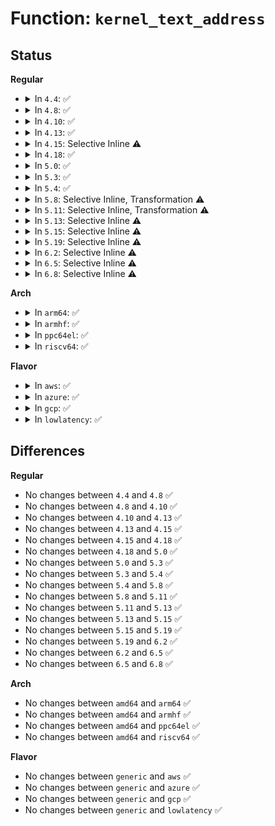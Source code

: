 # Function: <code>kernel_text_address</code>

## Status
<b>Regular</b>
<ul>
<li>
<details>
<summary>In <code>4.4</code>: ✅</summary>

```c
int kernel_text_address(long unsigned int addr);
```

**Collision:** Unique Global

**Inline:** No

**Transformation:** False

**Instances:**

```
In kernel/extable.c (ffffffff8109eab0)
Location: kernel/extable.c:120
Inline: False
Direct callers:
  - arch/x86/events/intel/lbr.c:branch_type
  - kernel/kprobes.c:init_kprobes
  - kernel/jump_label.c:__jump_label_update
```
**Symbols:**

```
ffffffff8109eab0-ffffffff8109eb04: kernel_text_address (STB_GLOBAL)
```
</details>
</li>
<li>
<details>
<summary>In <code>4.8</code>: ✅</summary>

```c
int kernel_text_address(long unsigned int addr);
```

**Collision:** Unique Global

**Inline:** No

**Transformation:** False

**Instances:**

```
In kernel/extable.c (ffffffff810a2160)
Location: kernel/extable.c:120
Inline: False
Direct callers:
  - arch/x86/events/intel/lbr.c:branch_type
  - kernel/kprobes.c:init_kprobes
  - kernel/jump_label.c:__jump_label_update
```
**Symbols:**

```
ffffffff810a2160-ffffffff810a21bc: kernel_text_address (STB_GLOBAL)
```
</details>
</li>
<li>
<details>
<summary>In <code>4.10</code>: ✅</summary>

```c
int kernel_text_address(long unsigned int addr);
```

**Collision:** Unique Global

**Inline:** No

**Transformation:** False

**Instances:**

```
In kernel/extable.c (ffffffff810a7220)
Location: kernel/extable.c:120
Inline: False
Direct callers:
  - arch/x86/events/intel/lbr.c:branch_type
  - kernel/kprobes.c:init_kprobes
  - kernel/jump_label.c:__jump_label_update
```
**Symbols:**

```
ffffffff810a7220-ffffffff810a727c: kernel_text_address (STB_GLOBAL)
```
</details>
</li>
<li>
<details>
<summary>In <code>4.13</code>: ✅</summary>

```c
int kernel_text_address(long unsigned int addr);
```

**Collision:** Unique Global

**Inline:** No

**Transformation:** False

**Instances:**

```
In kernel/extable.c (ffffffff810a41a0)
Location: kernel/extable.c:128
Inline: False
Direct callers:
  - arch/x86/events/intel/lbr.c:branch_type
  - kernel/kprobes.c:init_kprobes
  - kernel/jump_label.c:__jump_label_update
```
**Symbols:**

```
ffffffff810a41a0-ffffffff810a4230: kernel_text_address (STB_GLOBAL)
```
</details>
</li>
<li>
<details>
<summary>In <code>4.15</code>: Selective Inline ⚠️</summary>

```c
int kernel_text_address(long unsigned int addr);
```

**Collision:** Unique Global

**Inline:** Selective

**Transformation:** False

**Instances:**

```
In kernel/extable.c (ffffffff810aa720)
Location: kernel/extable.c:122
Inline: True
Direct callers:
  - arch/x86/events/intel/lbr.c:branch_type
  - kernel/extable.c:__kernel_text_address
  - kernel/kprobes.c:init_kprobes
  - kernel/jump_label.c:__jump_label_update
```
**Symbols:**

```
ffffffff810aa720-ffffffff810aa80d: kernel_text_address (STB_GLOBAL)
```
</details>
</li>
<li>
<details>
<summary>In <code>4.18</code>: ✅</summary>

```c
int kernel_text_address(long unsigned int addr);
```

**Collision:** Unique Global

**Inline:** No

**Transformation:** False

**Instances:**

```
In kernel/extable.c (ffffffff810b1380)
Location: kernel/extable.c:122
Inline: False
Direct callers:
  - arch/x86/events/intel/lbr.c:branch_type
  - kernel/extable.c:__kernel_text_address
  - kernel/kprobes.c:init_kprobes
  - kernel/jump_label.c:__jump_label_update
  - lib/error-inject.c:populate_error_injection_list
```
**Symbols:**

```
ffffffff810b1380-ffffffff810b1474: kernel_text_address (STB_GLOBAL)
```
</details>
</li>
<li>
<details>
<summary>In <code>5.0</code>: ✅</summary>

```c
int kernel_text_address(long unsigned int addr);
```

**Collision:** Unique Global

**Inline:** No

**Transformation:** False

**Instances:**

```
In kernel/extable.c (ffffffff810ba4c0)
Location: kernel/extable.c:122
Inline: False
Direct callers:
  - arch/x86/events/intel/lbr.c:branch_type
  - kernel/extable.c:__kernel_text_address
  - kernel/kprobes.c:kprobe_add_ksym_blacklist
  - kernel/jump_label.c:__jump_label_update
  - lib/error-inject.c:populate_error_injection_list
```
**Symbols:**

```
ffffffff810ba4c0-ffffffff810ba5b4: kernel_text_address (STB_GLOBAL)
```
</details>
</li>
<li>
<details>
<summary>In <code>5.3</code>: ✅</summary>

```c
int kernel_text_address(long unsigned int addr);
```

**Collision:** Unique Global

**Inline:** No

**Transformation:** False

**Instances:**

```
In kernel/extable.c (ffffffff810c03d0)
Location: kernel/extable.c:110
Inline: False
Direct callers:
  - arch/x86/events/intel/lbr.c:branch_type
  - kernel/extable.c:__kernel_text_address
  - kernel/kprobes.c:kprobe_add_ksym_blacklist
  - kernel/jump_label.c:__jump_label_update
  - lib/error-inject.c:populate_error_injection_list
```
**Symbols:**

```
ffffffff810c03d0-ffffffff810c04c7: kernel_text_address (STB_GLOBAL)
```
</details>
</li>
<li>
<details>
<summary>In <code>5.4</code>: ✅</summary>

```c
int kernel_text_address(long unsigned int addr);
```

**Collision:** Unique Global

**Inline:** No

**Transformation:** False

**Instances:**

```
In kernel/extable.c (ffffffff810c67d0)
Location: kernel/extable.c:117
Inline: False
Direct callers:
  - arch/x86/events/intel/lbr.c:branch_type
  - kernel/extable.c:__kernel_text_address
  - kernel/kprobes.c:kprobe_add_ksym_blacklist
  - kernel/jump_label.c:__jump_label_update
  - lib/error-inject.c:populate_error_injection_list
```
**Symbols:**

```
ffffffff810c67d0-ffffffff810c68c7: kernel_text_address (STB_GLOBAL)
```
</details>
</li>
<li>
<details>
<summary>In <code>5.8</code>: Selective Inline, Transformation ⚠️</summary>

```c
int kernel_text_address(long unsigned int addr);
```

**Collision:** Unique Global

**Inline:** Selective

**Transformation:** True

**Instances:**

```
In kernel/extable.c (ffffffff810ce855)
Location: kernel/extable.c:120
Inline: True
Inline callers:
  - kernel/extable.c:__kernel_text_address
Direct callers:
  - arch/x86/events/intel/lbr.c:branch_type
  - kernel/extable.c:__kernel_text_address
  - kernel/kprobes.c:kprobe_add_ksym_blacklist
  - kernel/kprobes.c:check_kprobe_address_safe
  - kernel/jump_label.c:__jump_label_update
  - lib/error-inject.c:populate_error_injection_list
```
**Symbols:**

```
ffffffff810ce640-ffffffff810ce6f8: kernel_text_address.part.0 (STB_LOCAL)
ffffffff810ce8c0-ffffffff810ce908: kernel_text_address (STB_GLOBAL)
```
</details>
</li>
<li>
<details>
<summary>In <code>5.11</code>: Selective Inline, Transformation ⚠️</summary>

```c
int kernel_text_address(long unsigned int addr);
```

**Collision:** Unique Global

**Inline:** Selective

**Transformation:** True

**Instances:**

```
In kernel/extable.c (ffffffff810c9375)
Location: kernel/extable.c:120
Inline: True
Inline callers:
  - kernel/extable.c:__kernel_text_address
Direct callers:
  - arch/x86/events/intel/lbr.c:branch_type
  - kernel/extable.c:__kernel_text_address
  - kernel/kprobes.c:kprobe_add_ksym_blacklist
  - kernel/kprobes.c:check_kprobe_address_safe
  - kernel/static_call.c:static_call_add_module
  - kernel/static_call.c:__static_call_update
  - kernel/jump_label.c:__jump_label_update
  - lib/error-inject.c:populate_error_injection_list
```
**Symbols:**

```
ffffffff810c9160-ffffffff810c9218: kernel_text_address.part.0 (STB_LOCAL)
ffffffff810c93e0-ffffffff810c9428: kernel_text_address (STB_GLOBAL)
```
</details>
</li>
<li>
<details>
<summary>In <code>5.13</code>: Selective Inline ⚠️</summary>

```c
int kernel_text_address(long unsigned int addr);
```

**Collision:** Unique Global

**Inline:** Selective

**Transformation:** False

**Instances:**

```
In kernel/extable.c (ffffffff810cae00)
Location: kernel/extable.c:120
Inline: True
Direct callers:
  - arch/x86/events/intel/lbr.c:branch_type
  - kernel/extable.c:__kernel_text_address
  - kernel/kprobes.c:kprobe_add_ksym_blacklist
  - kernel/static_call.c:static_call_module_notify
  - kernel/static_call.c:__static_call_update
  - kernel/jump_label.c:__jump_label_update
  - lib/error-inject.c:populate_error_injection_list
```
**Symbols:**

```
ffffffff810cae00-ffffffff810caef4: kernel_text_address (STB_GLOBAL)
```
</details>
</li>
<li>
<details>
<summary>In <code>5.15</code>: Selective Inline ⚠️</summary>

```c
int kernel_text_address(long unsigned int addr);
```

**Collision:** Unique Global

**Inline:** Selective

**Transformation:** False

**Instances:**

```
In kernel/extable.c (ffffffff810ddee0)
Location: kernel/extable.c:120
Inline: True
Direct callers:
  - arch/x86/events/intel/lbr.c:branch_type
  - kernel/extable.c:__kernel_text_address
  - kernel/kprobes.c:kprobe_add_ksym_blacklist
  - kernel/static_call.c:static_call_module_notify
  - kernel/static_call.c:__static_call_update
  - kernel/jump_label.c:__jump_label_update
  - lib/error-inject.c:populate_error_injection_list
```
**Symbols:**

```
ffffffff810ddee0-ffffffff810ddfd4: kernel_text_address (STB_GLOBAL)
```
</details>
</li>
<li>
<details>
<summary>In <code>5.19</code>: Selective Inline ⚠️</summary>

```c
int kernel_text_address(long unsigned int addr);
```

**Collision:** Unique Global

**Inline:** Selective

**Transformation:** False

**Instances:**

```
In kernel/extable.c (ffffffff810f7af0)
Location: kernel/extable.c:94
Inline: True
Direct callers:
  - arch/x86/events/intel/lbr.c:branch_type
  - kernel/extable.c:__kernel_text_address
  - kernel/kprobes.c:kprobe_add_ksym_blacklist
  - kernel/static_call_inline.c:static_call_module_notify
  - kernel/static_call_inline.c:__static_call_update
  - kernel/jump_label.c:__jump_label_update
  - lib/error-inject.c:populate_error_injection_list
```
**Symbols:**

```
ffffffff810f7af0-ffffffff810f7c31: kernel_text_address (STB_GLOBAL)
```
</details>
</li>
<li>
<details>
<summary>In <code>6.2</code>: Selective Inline ⚠️</summary>

```c
int kernel_text_address(long unsigned int addr);
```

**Collision:** Unique Global

**Inline:** Selective

**Transformation:** False

**Instances:**

```
In kernel/extable.c (ffffffff8111a320)
Location: kernel/extable.c:94
Inline: True
Direct callers:
  - arch/x86/events/utils.c:get_branch_type
  - kernel/extable.c:__kernel_text_address
  - kernel/kprobes.c:kprobe_add_ksym_blacklist
  - kernel/static_call_inline.c:static_call_module_notify
  - kernel/static_call_inline.c:__static_call_update
  - kernel/jump_label.c:__jump_label_update
  - lib/error-inject.c:populate_error_injection_list
```
**Symbols:**

```
ffffffff8111a320-ffffffff8111a461: kernel_text_address (STB_GLOBAL)
```
</details>
</li>
<li>
<details>
<summary>In <code>6.5</code>: Selective Inline ⚠️</summary>

```c
int kernel_text_address(long unsigned int addr);
```

**Collision:** Unique Global

**Inline:** Selective

**Transformation:** False

**Instances:**

```
In kernel/extable.c (ffffffff81127590)
Location: kernel/extable.c:94
Inline: True
Direct callers:
  - arch/x86/events/utils.c:get_branch_type
  - arch/x86/kernel/static_call.c:__static_call_fixup
  - kernel/extable.c:__kernel_text_address
  - kernel/kprobes.c:kprobe_add_ksym_blacklist
  - kernel/static_call_inline.c:static_call_module_notify
  - kernel/static_call_inline.c:__static_call_update
  - kernel/jump_label.c:__jump_label_update
  - lib/error-inject.c:populate_error_injection_list
```
**Symbols:**

```
ffffffff81127590-ffffffff811276d1: kernel_text_address (STB_GLOBAL)
```
</details>
</li>
<li>
<details>
<summary>In <code>6.8</code>: Selective Inline ⚠️</summary>

```c
int kernel_text_address(long unsigned int addr);
```

**Collision:** Unique Global

**Inline:** Selective

**Transformation:** False

**Instances:**

```
In kernel/extable.c (ffffffff81131b70)
Location: kernel/extable.c:94
Inline: True
Direct callers:
  - arch/x86/events/utils.c:get_branch_type
  - arch/x86/kernel/static_call.c:__static_call_fixup
  - kernel/extable.c:__kernel_text_address
  - kernel/kprobes.c:kprobe_add_ksym_blacklist
  - kernel/static_call_inline.c:static_call_module_notify
  - kernel/static_call_inline.c:__static_call_update
  - kernel/jump_label.c:__jump_label_update
  - lib/error-inject.c:populate_error_injection_list
```
**Symbols:**

```
ffffffff81131b70-ffffffff81131cb1: kernel_text_address (STB_GLOBAL)
```
</details>
</li>
</ul>
<b>Arch</b>
<ul>
<li>
<details>
<summary>In <code>arm64</code>: ✅</summary>

```c
int kernel_text_address(long unsigned int addr);
```

**Collision:** Unique Global

**Inline:** No

**Transformation:** False

**Instances:**

```
In kernel/extable.c (ffff800010125390)
Location: kernel/extable.c:117
Inline: False
Direct callers:
  - arch/arm64/kernel/alternative.c:patch_alternative
  - kernel/extable.c:__kernel_text_address
  - kernel/kprobes.c:kprobe_add_ksym_blacklist
  - kernel/jump_label.c:__jump_label_update
  - lib/error-inject.c:populate_error_injection_list
```
**Symbols:**

```
ffff800010125390-ffff8000101254e0: kernel_text_address (STB_GLOBAL)
```
</details>
</li>
<li>
<details>
<summary>In <code>armhf</code>: ✅</summary>

```c
int kernel_text_address(long unsigned int addr);
```

**Collision:** Unique Global

**Inline:** No

**Transformation:** False

**Instances:**

```
In kernel/extable.c (c0378174)
Location: kernel/extable.c:117
Inline: False
Direct callers:
  - kernel/extable.c:__kernel_text_address
  - kernel/kprobes.c:kprobe_add_ksym_blacklist
```
**Symbols:**

```
c0378174-c03782b4: kernel_text_address (STB_GLOBAL)
```
</details>
</li>
<li>
<details>
<summary>In <code>ppc64el</code>: ✅</summary>

```c
int kernel_text_address(long unsigned int addr);
```

**Collision:** Unique Global

**Inline:** No

**Transformation:** False

**Instances:**

```
In kernel/extable.c (c00000000016f140)
Location: kernel/extable.c:117
Inline: False
Direct callers:
  - arch/powerpc/perf/callchain.c:perf_callchain_kernel
  - kernel/extable.c:__kernel_text_address
  - kernel/kprobes.c:kprobe_add_ksym_blacklist
  - kernel/jump_label.c:__jump_label_update
  - lib/error-inject.c:populate_error_injection_list
```
**Symbols:**

```
c00000000016f140-c00000000016f314: kernel_text_address (STB_GLOBAL)
```
</details>
</li>
<li>
<details>
<summary>In <code>riscv64</code>: ✅</summary>

```c
int kernel_text_address(long unsigned int addr);
```

**Collision:** Unique Global

**Inline:** No

**Transformation:** False

**Instances:**

```
In kernel/extable.c (ffffffe0000dd0ea)
Location: kernel/extable.c:117
Inline: False
Direct callers:
  - kernel/extable.c:__kernel_text_address
```
**Symbols:**

```
ffffffe0000dd0ea-ffffffe0000dd1d6: kernel_text_address (STB_GLOBAL)
```
</details>
</li>
</ul>
<b>Flavor</b>
<ul>
<li>
<details>
<summary>In <code>aws</code>: ✅</summary>

```c
int kernel_text_address(long unsigned int addr);
```

**Collision:** Unique Global

**Inline:** No

**Transformation:** False

**Instances:**

```
In kernel/extable.c (ffffffff810c0b50)
Location: kernel/extable.c:117
Inline: False
Direct callers:
  - arch/x86/events/intel/lbr.c:branch_type
  - kernel/extable.c:__kernel_text_address
  - kernel/kprobes.c:kprobe_add_ksym_blacklist
  - kernel/jump_label.c:__jump_label_update
  - lib/error-inject.c:populate_error_injection_list
```
**Symbols:**

```
ffffffff810c0b50-ffffffff810c0c47: kernel_text_address (STB_GLOBAL)
```
</details>
</li>
<li>
<details>
<summary>In <code>azure</code>: ✅</summary>

```c
int kernel_text_address(long unsigned int addr);
```

**Collision:** Unique Global

**Inline:** No

**Transformation:** False

**Instances:**

```
In kernel/extable.c (ffffffff810af340)
Location: kernel/extable.c:117
Inline: False
Direct callers:
  - arch/x86/events/intel/lbr.c:branch_type
  - kernel/extable.c:__kernel_text_address
  - kernel/kprobes.c:kprobe_add_ksym_blacklist
  - kernel/jump_label.c:__jump_label_update
  - lib/error-inject.c:populate_error_injection_list
```
**Symbols:**

```
ffffffff810af340-ffffffff810af437: kernel_text_address (STB_GLOBAL)
```
</details>
</li>
<li>
<details>
<summary>In <code>gcp</code>: ✅</summary>

```c
int kernel_text_address(long unsigned int addr);
```

**Collision:** Unique Global

**Inline:** No

**Transformation:** False

**Instances:**

```
In kernel/extable.c (ffffffff810c00a0)
Location: kernel/extable.c:117
Inline: False
Direct callers:
  - arch/x86/events/intel/lbr.c:branch_type
  - kernel/extable.c:__kernel_text_address
  - kernel/kprobes.c:kprobe_add_ksym_blacklist
  - kernel/jump_label.c:__jump_label_update
  - lib/error-inject.c:populate_error_injection_list
```
**Symbols:**

```
ffffffff810c00a0-ffffffff810c0197: kernel_text_address (STB_GLOBAL)
```
</details>
</li>
<li>
<details>
<summary>In <code>lowlatency</code>: ✅</summary>

```c
int kernel_text_address(long unsigned int addr);
```

**Collision:** Unique Global

**Inline:** No

**Transformation:** False

**Instances:**

```
In kernel/extable.c (ffffffff810c84d0)
Location: kernel/extable.c:117
Inline: False
Direct callers:
  - arch/x86/events/intel/lbr.c:branch_type
  - kernel/extable.c:__kernel_text_address
  - kernel/kprobes.c:kprobe_add_ksym_blacklist
  - kernel/jump_label.c:__jump_label_update
  - lib/error-inject.c:populate_error_injection_list
```
**Symbols:**

```
ffffffff810c84d0-ffffffff810c85c7: kernel_text_address (STB_GLOBAL)
```
</details>
</li>
</ul>

## Differences
<b>Regular</b>
<ul>
<li>
No changes between <code>4.4</code> and <code>4.8</code> ✅
</li>
<li>
No changes between <code>4.8</code> and <code>4.10</code> ✅
</li>
<li>
No changes between <code>4.10</code> and <code>4.13</code> ✅
</li>
<li>
No changes between <code>4.13</code> and <code>4.15</code> ✅
</li>
<li>
No changes between <code>4.15</code> and <code>4.18</code> ✅
</li>
<li>
No changes between <code>4.18</code> and <code>5.0</code> ✅
</li>
<li>
No changes between <code>5.0</code> and <code>5.3</code> ✅
</li>
<li>
No changes between <code>5.3</code> and <code>5.4</code> ✅
</li>
<li>
No changes between <code>5.4</code> and <code>5.8</code> ✅
</li>
<li>
No changes between <code>5.8</code> and <code>5.11</code> ✅
</li>
<li>
No changes between <code>5.11</code> and <code>5.13</code> ✅
</li>
<li>
No changes between <code>5.13</code> and <code>5.15</code> ✅
</li>
<li>
No changes between <code>5.15</code> and <code>5.19</code> ✅
</li>
<li>
No changes between <code>5.19</code> and <code>6.2</code> ✅
</li>
<li>
No changes between <code>6.2</code> and <code>6.5</code> ✅
</li>
<li>
No changes between <code>6.5</code> and <code>6.8</code> ✅
</li>
</ul>
<b>Arch</b>
<ul>
<li>
No changes between <code>amd64</code> and <code>arm64</code> ✅
</li>
<li>
No changes between <code>amd64</code> and <code>armhf</code> ✅
</li>
<li>
No changes between <code>amd64</code> and <code>ppc64el</code> ✅
</li>
<li>
No changes between <code>amd64</code> and <code>riscv64</code> ✅
</li>
</ul>
<b>Flavor</b>
<ul>
<li>
No changes between <code>generic</code> and <code>aws</code> ✅
</li>
<li>
No changes between <code>generic</code> and <code>azure</code> ✅
</li>
<li>
No changes between <code>generic</code> and <code>gcp</code> ✅
</li>
<li>
No changes between <code>generic</code> and <code>lowlatency</code> ✅
</li>
</ul>
